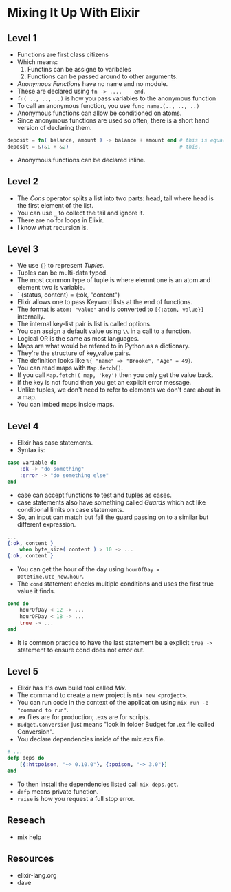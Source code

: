 # Mixing It Up With Elixir
##


## Level 1
- Functions are first class citizens
- Which means:
	1. Functins can be assigne to varibales
	2. Functions can be passed around to other arguments.
- *Anonymous Functions* have no name and no module.
- These are declared using `fn -> ....    end`.
- `fn( .., .., ..)` is how you pass variables to the anonymous function
- To call an anonymous function, you use `func_name.(.., .., ..)`
- Anonymous functions can allow be conditioned on atoms.
- Since anonymous functions are used so often, there is a short hand version of declaring them.
```elixir
deposit = fn( balance, amount ) -> balance + amount end # this is equal to
deposit = &(&1 + &2)                                    # this.
```
- Anonymous functions can be declared inline.

## Level 2
- The *Cons* operator splits a list into two parts: head, tail where head is the first element of the list.
- You can use `_` to collect the tail and ignore it.
- There are no for loops in Elixir.
- I know what recursion is.

## Level 3
- We use `{}` to represent *Tuples*.
- Tuples can be multi-data typed.
- The most common type of tuple is where elemnt one is an atom and element two is variable.
- ` {status, content} = {:ok, "content"}
- Elixir allows one to pass Keyword lists at the end of functions.
- The format is `atom: "value"` and is converted to `[{:atom, value}]` internally.
- The internal key-list pair is list is called options.
- You can assign a default value using `\\` in a call to a function.
- Logical OR is the same as most languages.
- Maps are what would be refered to in Python as a dictionary.
- They're the structure of key,value pairs.
- The definition looks like `%{ "name" => "Brooke", "Age" = 49}`.
- You can read maps with `Map.fetch()`.
- If you call `Map.fetch!( map, 'key')` then you only get the value back.
- if the key is not found then you get an explicit error message.
- Unlike tuples, we don't need to refer to elements we don't care about in a map.
- You can imbed maps inside maps.

## Level 4
- Elixir has case statements.
- Syntax is:
```elixir
case variable do
	:ok -> "do something"
	:error -> "do something else"
end
```
- case can accept functions to test and tuples as cases.
- case statements also have something called *Guards* which act like conditional limits on case statements.
- So, an input can match but fail the guard passing on to a similar but different expression.
```elixir
...
{:ok, content }
	when byte_size( content ) > 10 -> ...
{:ok, content }
```
- You can get the hour of the day using `hourOfDay = Datetime.utc_now.hour`.
- The `cond` statement checks multiple conditions and uses the first true value it finds.
```elixir
cond do
	hourOfDay < 12 -> ...
	hourOFDay < 18 -> ...
	true -> ...
end
```
- It is common practice to have the last statement be a explicit `true ->` statement to ensure cond does not error out.

## Level 5
- Elixir has it's own build tool called *Mix*.
- The command to create a new project is `mix new <project>`.
- You can run code in the context of the application using `mix run -e "command to run"`.
- .ex files are for production; .exs are for scripts.
- `Budget.Conversion` just means "look in folder Budget for .ex file called Conversion".
- You declare dependencies inside of the mix.exs file.
```elixir
# ...
defp deps do
	[{:httpoison, "~> 0.10.0"}, {:poison, "~> 3.0"}]
end
```
- To then install the dependencies listed call `mix deps.get`.
- `defp` means private function.
- `raise` is how you request a full stop error.



## Reseach 
- mix help

## Resources
- elixir-lang.org
- dave